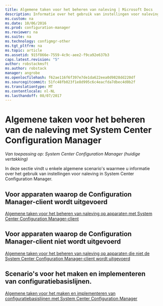 ```yaml
---
title: Algemene taken voor het beheren van naleving | Microsoft Docs
description: Informatie over het gebruik van instellingen voor naleving in System Center Configuration Manager.
ms.custom: na
ms.date: 10/06/2016
ms.prod: configuration-manager
ms.reviewer: na
ms.suite: na
ms.technology: configmgr-other
ms.tgt_pltfrm: na
ms.topic: article
ms.assetid: 915f866e-7559-4c9c-aee2-f9ca92e637b3
caps.latest.revision: "5"
author: robstackmsft
ms.author: robstack
manager: angrobe
ms.openlocfilehash: f62ae116f6f397e7de1da622eea0d9828dd220df
ms.sourcegitcommit: 51fc48fb023f1e8d995c6c4eacfda7dbec4d0b2f
ms.translationtype: MT
ms.contentlocale: nl-NL
ms.lasthandoff: 08/07/2017
---
```

# <a name="common-tasks-for-managing-compliance-with-system-center-configuration-manager"></a>Algemene taken voor het beheren van de naleving met System Center Configuration Manager

*Van toepassing op: System Center Configuration Manager (huidige vertakking)*

In deze sectie vindt u enkele algemene scenario's waarmee u informatie over het gebruik van instellingen voor naleving in System Center Configuration Manager.  

## <a name="for-devices-that-run-the-configuration-manager-client"></a>Voor apparaten waarop de Configuration Manager-client wordt uitgevoerd  
 [Algemene taken voor het beheren van naleving op apparaten met System Center Configuration Manager-client](../../compliance/plan-design/common-tasks-for-managing-compliance-on-devices-with-the-client.md)  

## <a name="for-devices-that-do-not-run-the-configuration-manager-client"></a>Voor apparaten waarop de Configuration Manager-client niet wordt uitgevoerd  
 [Algemene taken voor het beheren van naleving op apparaten die niet de System Center Configuration Manager-client wordt uitgevoerd](../../compliance/plan-design/common-tasks-for-managing-compliance-on-devices-not-running-the-client.md)  

## <a name="scenarios-for-creating-and-deploying-configuration-baselines"></a>Scenario's voor het maken en implementeren van configuratiebasislijnen.  
 [Algemene taken voor het maken en implementeren van configuratiebasislijnen met System Center Configuration Manager](../../compliance/plan-design/common-tasks-for-creating-and-deploying-configuration-baselines.md)  
